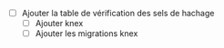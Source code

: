 - [ ] Ajouter la table de vérification des sels de hachage
  - [ ] Ajouter knex
  - [ ] Ajouter les migrations knex